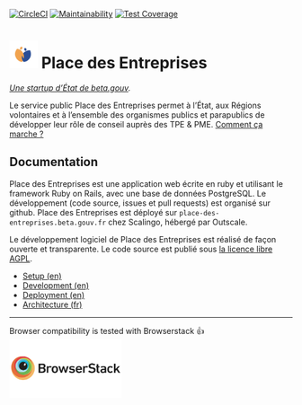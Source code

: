 [![CircleCI](https://dl.circleci.com/status-badge/img/gh/betagouv/place-des-entreprises/tree/main.svg?style=svg)](https://dl.circleci.com/status-badge/redirect/gh/betagouv/place-des-entreprises/tree/main) [![Maintainability](https://api.codeclimate.com/v1/badges/12cdf35ab56d27c64046/maintainability)](https://codeclimate.com/github/betagouv/place-des-entreprises/maintainability) [![Test Coverage](https://api.codeclimate.com/v1/badges/12cdf35ab56d27c64046/test_coverage)](https://codeclimate.com/github/betagouv/place-des-entreprises/test_coverage)

# <img src="doc/picto-PDE.svg" width="50"> Place des Entreprises

_[Une startup d’État de beta.gouv](https://beta.gouv.fr/startups/place-des-entreprises)._

Le service public Place des Entreprises permet à l’État, aux Régions volontaires et à l’ensemble des organismes publics et parapublics de développer leur rôle de conseil auprès des TPE & PME. [Comment ça marche ?](https://place-des-entreprises.beta.gouv.fr/comment_ca_marche)

## Documentation

Place des Entreprises est une application web écrite en ruby et utilisant le framework Ruby on Rails, avec une base de données PostgreSQL. Le développement (code source, issues et pull requests) est organisé sur github. Place des Entreprises est déployé sur `place-des-entreprises.beta.gouv.fr` chez Scalingo, hébergé par Outscale.

Le développement logiciel de Place des Entreprises est réalisé de façon ouverte et transparente. Le code source est publié sous [la licence libre AGPL](LICENSE.AGPL.txt).

* [Setup (en)](doc/01-setup.md)
* [Development (en)](doc/02-development.md)
* [Deployment (en)](doc/03-deployment.md)
* [Architecture (fr)](doc/04-architecture.md)

---

<!--Le projet est opensource, ce qui nous donne accès gratuitement à Browserstack, en échange de ce paragraphe qui doit rester visible sur le README.-->
Browser compatibility is tested with Browserstack :+1:<br/>
[<img src="doc/browserstack-logo-600x315.png" width="200">](https://www.browserstack.com/)
